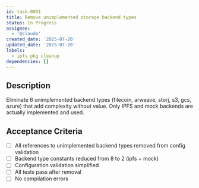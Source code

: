 ```yaml
---
id: task-0001
title: Remove unimplemented storage backend types
status: In Progress
assignee:
  - '@claude'
created_date: '2025-07-20'
updated_date: '2025-07-20'
labels:
  - ipfs pkg cleanup
dependencies: []
---
```


## Description

Eliminate 6 unimplemented backend types (filecoin, arweave, storj, s3, gcs, azure) that add complexity without value. Only IPFS and mock backends are actually implemented and used.

## Acceptance Criteria

- [ ] All references to unimplemented backend types removed from config validation
- [ ] Backend type constants reduced from 8 to 2 (ipfs + mock)
- [ ] Configuration validation simplified
- [ ] All tests pass after removal
- [ ] No compilation errors
